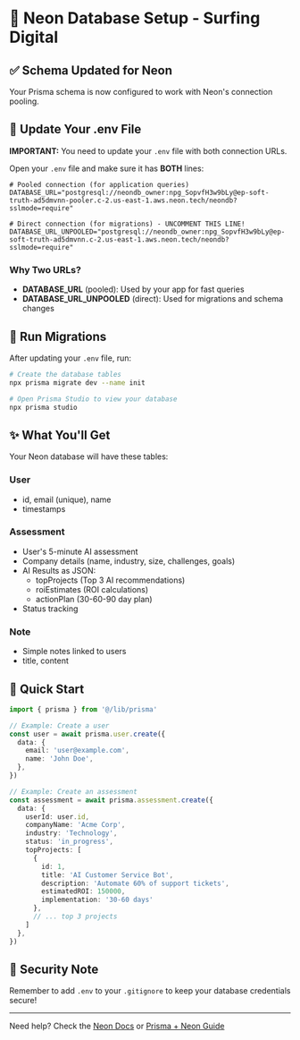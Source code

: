 # 🚀 Neon Database Setup - Surfing Digital

## ✅ Schema Updated for Neon

Your Prisma schema is now configured to work with Neon's connection pooling.

## 📝 Update Your .env File

**IMPORTANT:** You need to update your `.env` file with both connection URLs.

Open your `.env` file and make sure it has **BOTH** lines:

```env
# Pooled connection (for application queries)
DATABASE_URL="postgresql://neondb_owner:npg_SopvfH3w9bLy@ep-soft-truth-ad5dmvnn-pooler.c-2.us-east-1.aws.neon.tech/neondb?sslmode=require"

# Direct connection (for migrations) - UNCOMMENT THIS LINE!
DATABASE_URL_UNPOOLED="postgresql://neondb_owner:npg_SopvfH3w9bLy@ep-soft-truth-ad5dmvnn.c-2.us-east-1.aws.neon.tech/neondb?sslmode=require"
```

### Why Two URLs?

- **DATABASE_URL** (pooled): Used by your app for fast queries
- **DATABASE_URL_UNPOOLED** (direct): Used for migrations and schema changes

## 🔧 Run Migrations

After updating your `.env` file, run:

```bash
# Create the database tables
npx prisma migrate dev --name init

# Open Prisma Studio to view your database
npx prisma studio
```

## ✨ What You'll Get

Your Neon database will have these tables:

### User
- id, email (unique), name
- timestamps

### Assessment  
- User's 5-minute AI assessment
- Company details (name, industry, size, challenges, goals)
- AI Results as JSON:
  - topProjects (Top 3 AI recommendations)
  - roiEstimates (ROI calculations)
  - actionPlan (30-60-90 day plan)
- Status tracking

### Note
- Simple notes linked to users
- title, content

## 🎯 Quick Start

```typescript
import { prisma } from '@/lib/prisma'

// Example: Create a user
const user = await prisma.user.create({
  data: {
    email: 'user@example.com',
    name: 'John Doe',
  },
})

// Example: Create an assessment
const assessment = await prisma.assessment.create({
  data: {
    userId: user.id,
    companyName: 'Acme Corp',
    industry: 'Technology',
    status: 'in_progress',
    topProjects: [
      {
        id: 1,
        title: 'AI Customer Service Bot',
        description: 'Automate 60% of support tickets',
        estimatedROI: 150000,
        implementation: '30-60 days'
      },
      // ... top 3 projects
    ]
  },
})
```

## 🔐 Security Note

Remember to add `.env` to your `.gitignore` to keep your database credentials secure!

---

Need help? Check the [Neon Docs](https://neon.tech/docs/introduction) or [Prisma + Neon Guide](https://www.prisma.io/docs/guides/deployment/deployment-guides/deploying-to-neon)

